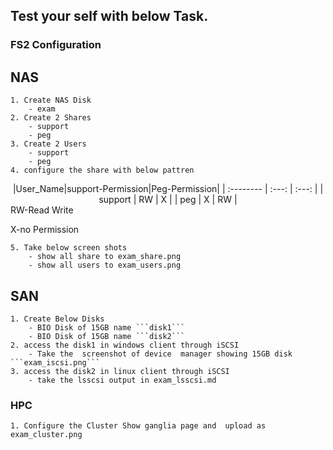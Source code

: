 ## Test your self with below  Task.

### FS2 Configuration
## NAS 
	1. Create NAS Disk 
		- exam
	2. Create 2 Shares 
		- support
		- peg
	3. Create 2 Users
		- support
		- peg
	4. configure the share with below pattren
<center>
|User_Name|support-Permission|Peg-Permission|
| :--------  | :---: | :---: |
| support    | RW    | X   |
| peg        | X     | RW  |
</center>
RW-Read Write

X-no Permission

	5. Take below screen shots
		- show all share to exam_share.png
		- show all users to exam_users.png
		
## SAN
	1. Create Below Disks
		- BIO Disk of 15GB name ```disk1```
		- BIO Disk of 15GB name ```disk2```
	2. access the disk1 in windows client through iSCSI
		- Take the  screenshot of device  manager showing 15GB disk ```exam_iscsi.png```
	3. access the disk2 in linux client through iSCSI
		- take the lsscsi output in exam_lsscsi.md
### HPC
	1. Configure the Cluster Show ganglia page and  upload as exam_cluster.png

 	

